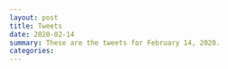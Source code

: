 ```yaml
---
layout: post
title: Tweets
date: 2020-02-14
summary: These are the tweets for February 14, 2020.
categories:
---
```


